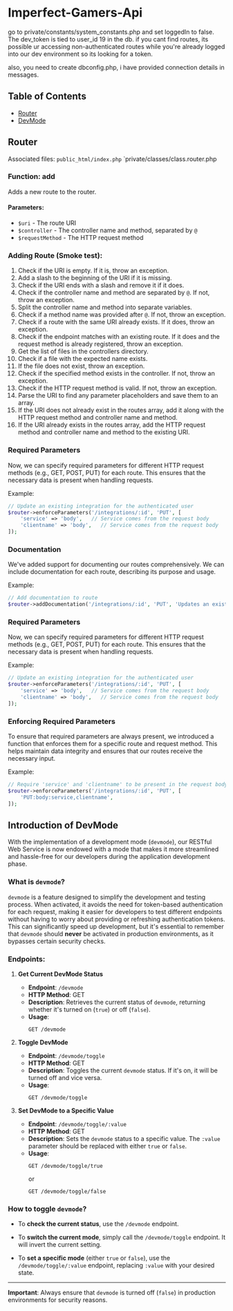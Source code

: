 # Imperfect-Gamers-Api

go to private/constants/system_constants.php
and set loggedIn to false. The dev_token is tied to user_id 19 in the db. if you cant find routes, its possible ur accessing non-authenticated routes while you're already logged into our dev environment so its looking for a token.

also, you need to create dbconfig.php, i have provided connection details in messages.

## Table of Contents
- [Router](#Router)
- [DevMode](#DevMode)

<a name="Router"></a>
## Router
Associated files:
`public_html/index.php`
`private/classes/class.router.php

### Function: add

Adds a new route to the router.

#### Parameters:

- `$uri` - The route URI
- `$controller` - The controller name and method, separated by `@`
- `$requestMethod` - The HTTP request method

### Adding Route (Smoke test):

1. Check if the URI is empty. If it is, throw an exception.
2. Add a slash to the beginning of the URI if it is missing.
3. Check if the URI ends with a slash and remove it if it does.
4. Check if the controller name and method are separated by `@`. If not, throw an exception.
5. Split the controller name and method into separate variables.
6. Check if a method name was provided after `@`. If not, throw an exception.
7. Check if a route with the same URI already exists. If it does, throw an exception.
8. Check if the endpoint matches with an existing route. If it does and the request method is already registered, throw an exception.
9. Get the list of files in the controllers directory.
10. Check if a file with the expected name exists.
11. If the file does not exist, throw an exception.
12. Check if the specified method exists in the controller. If not, throw an exception.
13. Check if the HTTP request method is valid. If not, throw an exception.
14. Parse the URI to find any parameter placeholders and save them to an array.
15. If the URI does not already exist in the routes array, add it along with the HTTP request method and controller name and method.
16. If the URI already exists in the routes array, add the HTTP request method and controller name and method to the existing URI.

### Required Parameters

Now, we can specify required parameters for different HTTP request methods (e.g., GET, POST, PUT) for each route. This ensures that the necessary data is present when handling requests.

Example:
```php
// Update an existing integration for the authenticated user
$router->enforceParameters('/integrations/:id', 'PUT', [
    'service' => 'body',   // Service comes from the request body
    'clientname' => 'body',   // Service comes from the request body
]);
```

### Documentation
We've added support for documenting our routes comprehensively. We can include documentation for each route, describing its purpose and usage.

Example:
```php
// Add documentation to route
$router->addDocumentation('/integrations/:id', 'PUT', 'Updates an existing integration for the authenticated user.');
```

### Required Parameters

Now, we can specify required parameters for different HTTP request methods (e.g., GET, POST, PUT) for each route. This ensures that the necessary data is present when handling requests.

Example:
```php
// Update an existing integration for the authenticated user
$router->enforceParameters('/integrations/:id', 'PUT', [
    'service' => 'body',   // Service comes from the request body
    'clientname' => 'body',   // Service comes from the request body
]);
```

### Enforcing Required Parameters
To ensure that required parameters are always present, we introduced a function that enforces them for a specific route and request method. This helps maintain data integrity and ensures that our routes receive the necessary input.

Example:
```php
// Require 'service' and 'clientname' to be present in the request body for the PUT method
$router->enforceParameters('/integrations/:id', 'PUT', [
    'PUT:body:service,clientname',
]);
```

<a name="DevMode"></a>
## Introduction of DevMode

With the implementation of a development mode (`devmode`), our RESTful Web Service is now endowed with a mode that makes it more streamlined and hassle-free for our developers during the application development phase.

### What is `devmode`?

`devmode` is a feature designed to simplify the development and testing process. When activated, it avoids the need for token-based authentication for each request, making it easier for developers to test different endpoints without having to worry about providing or refreshing authentication tokens. This can significantly speed up development, but it's essential to remember that `devmode` should **never** be activated in production environments, as it bypasses certain security checks.

### Endpoints:

1. **Get Current DevMode Status**
    - **Endpoint**: `/devmode`
    - **HTTP Method**: GET
    - **Description**: Retrieves the current status of `devmode`, returning whether it's turned on (`true`) or off (`false`).
    - **Usage**: 
      ```http
      GET /devmode
      ```

2. **Toggle DevMode**
    - **Endpoint**: `/devmode/toggle`
    - **HTTP Method**: GET
    - **Description**: Toggles the current `devmode` status. If it's on, it will be turned off and vice versa.
    - **Usage**:
      ```http
      GET /devmode/toggle
      ```

3. **Set DevMode to a Specific Value**
    - **Endpoint**: `/devmode/toggle/:value`
    - **HTTP Method**: GET
    - **Description**: Sets the `devmode` status to a specific value. The `:value` parameter should be replaced with either `true` or `false`.
    - **Usage**:
      ```http
      GET /devmode/toggle/true
      ```
      or
      ```http
      GET /devmode/toggle/false
      ```

### How to toggle `devmode`?

- To **check the current status**, use the `/devmode` endpoint.
  
- To **switch the current mode**, simply call the `/devmode/toggle` endpoint. It will invert the current setting.
  
- To **set a specific mode** (either `true` or `false`), use the `/devmode/toggle/:value` endpoint, replacing `:value` with your desired state.

---

**Important**: Always ensure that `devmode` is turned off (`false`) in production environments for security reasons.
